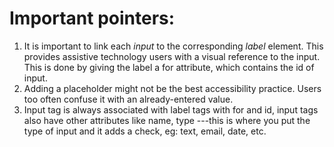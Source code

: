 # Important pointers:
1. It is important to link each *input* to the corresponding *label* element. This provides assistive technology users with a visual reference to the input.
This is done by giving the label a for attribute, which contains the id of input.
2. Adding a placeholder might not be the best accessibility practice. Users too often confuse it with an already-entered value.
3. Input tag is always associated with label tags with for and id, input tags also have other attributes like name, type ---this is where you put the type of input and it adds a check, eg: text, email, date, etc. 
